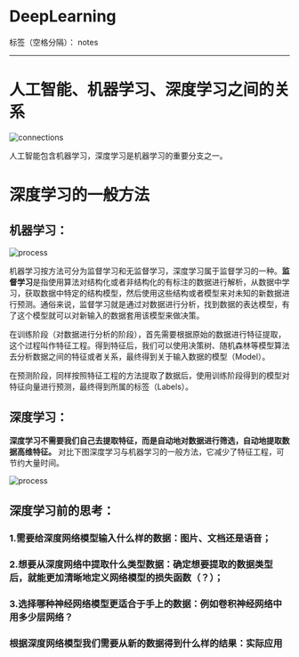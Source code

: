 ﻿# DeepLearning

标签（空格分隔）： notes

---

# 人工智能、机器学习、深度学习之间的关系
![connections](https://upload-images.jianshu.io/upload_images/2414212-6db4f9e8cce817da.jpg?imageMogr2/auto-orient/)

人工智能包含机器学习，深度学习是机器学习的重要分支之一。

# 深度学习的一般方法
## 机器学习：
![process](https://upload-images.jianshu.io/upload_images/2414212-b9e1ff93a5341b3e.jpg?imageMogr2/auto-orient/)

机器学习按方法可分为监督学习和无监督学习，深度学习属于监督学习的一种。**监督学习**是指使用算法对结构化或者非结构化的有标注的数据进行解析，从数据中学习，获取数据中特定的结构模型，然后使用这些结构或者模型来对未知的新数据进行预测。通俗来说，监督学习就是通过对数据进行分析，找到数据的表达模型，有了这个模型就可以对新输入的数据套用该模型来做决策。

在训练阶段（对数据进行分析的阶段），首先需要根据原始的数据进行特征提取，这个过程叫作特征工程。得到特征后，我们可以使用决策树、随机森林等模型算法去分析数据之间的特征或者关系，最终得到关于输入数据的模型（Model）。

在预测阶段，同样按照特征工程的方法提取了数据后，使用训练阶段得到的模型对特征向量进行预测，最终得到所属的标签（Labels）。

## 深度学习：
**深度学习不需要我们自己去提取特征，而是自动地对数据进行筛选，自动地提取数据高维特征。** 对比下图深度学习与机器学习的一般方法，它减少了特征工程，可节约大量时间。

![process](https://upload-images.jianshu.io/upload_images/2414212-0e28fd71952015fc.jpg?imageMogr2/auto-orient/)

## 深度学习前的思考：
### 1.需要给深度网络模型输入什么样的数据：图片、文档还是语音；
### 2.想要从深度网络中提取什么类型数据：确定想要提取的数据类型后，就能更加清晰地定义网络模型的损失函数（？）；
### 3.选择哪种神经网络模型更适合于手上的数据：例如卷积神经网络中用多少层网络？
### 根据深度网络模型我们需要从新的数据得到什么样的结果：实际应用



